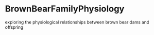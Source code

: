 # BrownBearFamilyPhysiology
exploring the physiological relationships between brown bear dams and offspring
